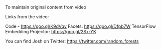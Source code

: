 To maintain original content from video

Links from the video:

Code - https://goo.gl/K9dVqv
Facets: https://goo.gl/Dfpb7W
TensorFlow Embedding Projector: https://goo.gl/2SxrYK

You can find Josh on Twitter: https://twitter.com/random_forests
